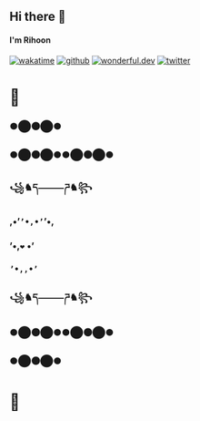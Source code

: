 ## Hi there 👋
#### I'm Rihoon

[![wakatime](https://wakatime.com/badge/user/0e5ed0e8-2441-42fe-9916-739bee77cd84.svg)](https://wakatime.com/@0e5ed0e8-2441-42fe-9916-739bee77cd84)
[![github](https://img.shields.io/github/followers/pro382r?logo=github&style=plastic)](https://github.com/pro382r?tab=followers)
[![wonderful.dev](https://img.shields.io/badge/wonderful.dev-@pro382r-ff00a7)](https://wonderful.dev/pro382r)
[![twitter](https://img.shields.io/twitter/follow/wakatime?style=plastic&logo=x&labelColor=595959&color=595959)](https://twitter.com/WakaTime)

# 🖤
### ●⬤⚫⬤●
### ●⬤⚫⬤●●⬤⚫⬤●
### ꧁♞ད⸻ཌ♞꧂
### ,•’``’•,•’``’•,
### ’•,` ❤️ ` •’
### `’•,,•’`
### ꧁♞ད⸻ཌ♞꧂
### ●⬤⚫⬤●●⬤⚫⬤●
### ●⬤⚫⬤●
# 🖤



<!--
**alanhamlett/alanhamlett** is a ✨ _special_ ✨ repository because its `README.md` (this file) appears on your GitHub profile.

Here are some ideas to get you started:

- 🔭 I’m currently working on ...
- 🌱 I’m currently learning ...
- 👯 I’m looking to collaborate on ...
- 🤔 I’m looking for help with ...
- 💬 Ask me about ...
- 📫 How to reach me: ...
- 😄 Pronouns: ...
- ⚡ Fun fact: ...
-->
